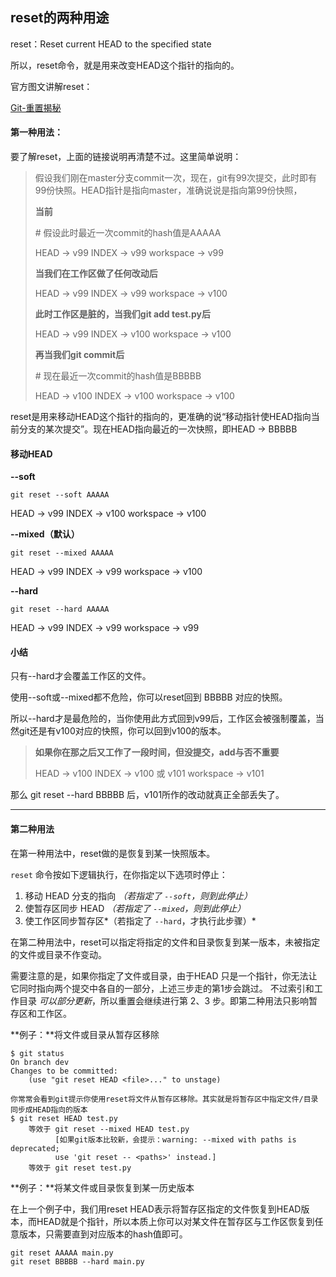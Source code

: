 ## reset的两种用途

reset：Reset current HEAD to the specified state

所以，reset命令，就是用来改变HEAD这个指针的指向的。

官方图文讲解reset：

[Git-重置揭秘](https://www.git-scm.com/book/zh/v2/Git-%E5%B7%A5%E5%85%B7-%E9%87%8D%E7%BD%AE%E6%8F%AD%E5%AF%86)

#### 第一种用法：

要了解reset，上面的链接说明再清楚不过。这里简单说明：

> 假设我们刚在master分支commit一次，现在，git有99次提交，此时即有99份快照。HEAD指针是指向master，准确说说是指向第99份快照，
>
> **当前**
>
> \#   假设此时最近一次commit的hash值是AAAAA
>
> HEAD ->  v99
> INDEX -> v99
> workspace -> v99
>
> **当我们在工作区做了任何改动后**
>
> HEAD ->  v99
> INDEX -> v99
> workspace -> v100
>
> **此时工作区是脏的，当我们git add test.py后**
>
> HEAD ->  v99
> INDEX -> v100
> workspace -> v100
>
> **再当我们git commit后**
>
> \# 现在最近一次commit的hash值是BBBBB
>
> HEAD ->  v100
> INDEX -> v100
> workspace -> v100

reset是用来移动HEAD这个指针的指向的，更准确的说“移动指针使HEAD指向当前分支的某次提交”。现在HEAD指向最近的一次快照，即HEAD -> BBBBB

#### 移动HEAD

**--soft**

```
git reset --soft AAAAA
```

HEAD ->  v99
INDEX -> v100
workspace -> v100

**--mixed（默认）**

```
git reset --mixed AAAAA
```

HEAD ->  v99
INDEX -> v99
workspace -> v100

**--hard**

```
git reset --hard AAAAA
```

HEAD ->  v99
INDEX -> v99
workspace -> v99

#### 小结

只有--hard才会覆盖工作区的文件。

使用--soft或--mixed都不危险，你可以reset回到 BBBBB 对应的快照。

所以--hard才是最危险的，当你使用此方式回到v99后，工作区会被强制覆盖，当然git还是有v100对应的快照，你可以回到v100的版本。

> **如果你在那之后又工作了一段时间，但没提交，add与否不重要**
>
> HEAD ->  v100
> INDEX -> v100 或 v101
> workspace -> v101

那么 git reset --hard BBBBB 后，v101所作的改动就真正全部丢失了。

------

#### 第二种用法

在第一种用法中，reset做的是恢复到某一快照版本。

`reset` 命令按如下逻辑执行，在你指定以下选项时停止：

1. 移动 HEAD 分支的指向 *（若指定了 `--soft`，则到此停止）*
2. 使暂存区同步 HEAD *（若指定了 `--mixed`，则到此停止）*
3. 使工作区同步暂存区*（若指定了 `--hard`，才执行此步骤）*

在第二种用法中，reset可以指定将指定的文件和目录恢复到某一版本，未被指定的文件或目录不作变动。

需要注意的是，如果你指定了文件或目录，由于HEAD 只是一个指针，你无法让它同时指向两个提交中各自的一部分，上述三步走的第1步会跳过。 不过索引和工作目录 *可以部分更新*，所以重置会继续进行第 2、3 步。即第二种用法只影响暂存区和工作区。

**例子：**将文件或目录从暂存区移除

```
$ git status
On branch dev
Changes to be committed:
	(use "git reset HEAD <file>..." to unstage)

你常常会看到git提示你使用reset将文件从暂存区移除。其实就是将暂存区中指定文件/目录同步成HEAD指向的版本
$ git reset HEAD test.py 
    等效于 git reset --mixed HEAD test.py 
    	  [如果git版本比较新，会提示：warning: --mixed with paths is deprecated; 
    	  use 'git reset -- <paths>' instead.]
    等效于 git reset test.py

```

**例子：**将某文件或目录恢复到某一历史版本

在上一个例子中，我们用reset HEAD表示将暂存区指定的文件恢复到HEAD版本，而HEAD就是个指针，所以本质上你可以对某文件在暂存区与工作区恢复到任意版本，只需要直到对应版本的hash值即可。

```
git reset AAAAA main.py
git reset BBBBB --hard main.py
```

